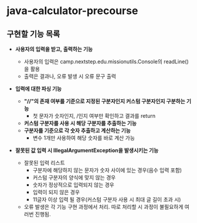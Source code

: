 # java-calculator-precourse

## 구현할 기능 목록

- **사용자의 입력을 받고, 출력하는 기능**
  - 사용자의 입력은 camp.nextstep.edu.missionutils.Console의 readLine()을 활용
  - 출력은 결과나, 오류 발생 시 오류 문구 출력

- **입력에 대한 파싱 기능**
  - **"//"의 존재 여부를 기준으로 지정된 구분자인지 커스텀 구분자인지 구분하는 기능**
    - 첫 문자가 숫자인지, /인지 여부만 확인하고 결과를 return
  - **커스텀 구분자를 사용 시 해당 구분자를 추출하는 기능**
  - **구분자를 기준으로 각 숫자 추출하고 계산하는 기능**
    - 변수 1개만 사용하여 해당 숫자를 바로 계산 가능


- **잘못된 값 입력 시 IllegalArgumentException을 발생시키는 기능**
  - 잘못된 입력 리스트
    - 구분자에 해당하지 않는 문자가 숫자 사이에 있는 경우(음수 입력 포함)
    - 커스텀 구분자의 양식에 맞지 않는 경우
    - 숫자가 정상적으로 입력되지 않는 경우
    - 입력이 되지 않은 경우
    - 11글자 이상 입력 될 경우(커스텀 구분자 사용 시 최대 글 길이 초과 시)
  - 오류 발생은 각 기능 구현 과정에서 처리. 따로 처리할 시 과정이 불필요하게 여러번 진행됨.
